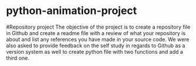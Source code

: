 # python-animation-project
#Repository project
The objective of the project is to create a repository file in Github and create a readme file with a review of what your repository is about and list any references you have made in your source code.
We were also asked to provide feedback on the self study in regards to Github as a version system as well to create python file with two functions and add a third one.



